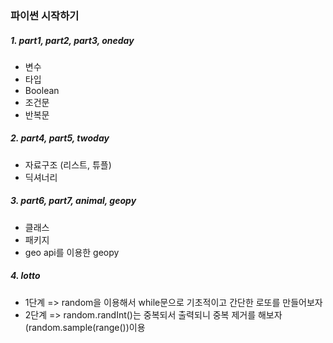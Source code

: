 ### 파이썬 시작하기
##### 1. part1, part2, part3, oneday
- 변수
- 타입
- Boolean
- 조건문
- 반복문

##### 2. part4, part5, twoday
- 자료구조 (리스트, 튜플)
- 딕셔너리

##### 3. part6, part7, animal, geopy
- 클래스
- 패키지
- geo api를 이용한 geopy

##### 4. lotto
- 1단계 => random을 이용해서 while문으로 기초적이고 간단한 로또를 만들어보자
- 2단계 => random.randInt()는 중복되서 출력되니 중복 제거를 해보자 (random.sample(range())이용

